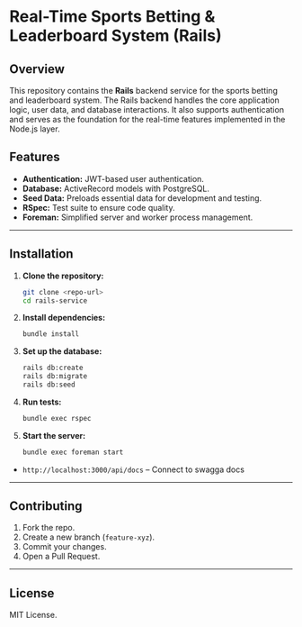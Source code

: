 
# Real-Time Sports Betting & Leaderboard System (Rails)

## Overview

This repository contains the **Rails** backend service for the sports betting and leaderboard system. The Rails backend handles the core application logic, user data, and database interactions. It also supports authentication and serves as the foundation for the real-time features implemented in the Node.js layer.

## Features

- **Authentication:** JWT-based user authentication.
- **Database:** ActiveRecord models with PostgreSQL.
- **Seed Data:** Preloads essential data for development and testing.
- **RSpec:** Test suite to ensure code quality.
- **Foreman:** Simplified server and worker process management.

---

## Installation

1. **Clone the repository:**
   ```sh
   git clone <repo-url>
   cd rails-service
   ```

2. **Install dependencies:**
   ```sh
   bundle install
   ```

3. **Set up the database:**
   ```sh
   rails db:create
   rails db:migrate
   rails db:seed
   ```

4. **Run tests:**
   ```sh
   bundle exec rspec
   ```

5. **Start the server:**
   ```sh
   bundle exec foreman start
   ```

- `http://localhost:3000/api/docs` – Connect to swagga docs

---

## Contributing

1. Fork the repo.
2. Create a new branch (`feature-xyz`).
3. Commit your changes.
4. Open a Pull Request.

---

## License

MIT License.
